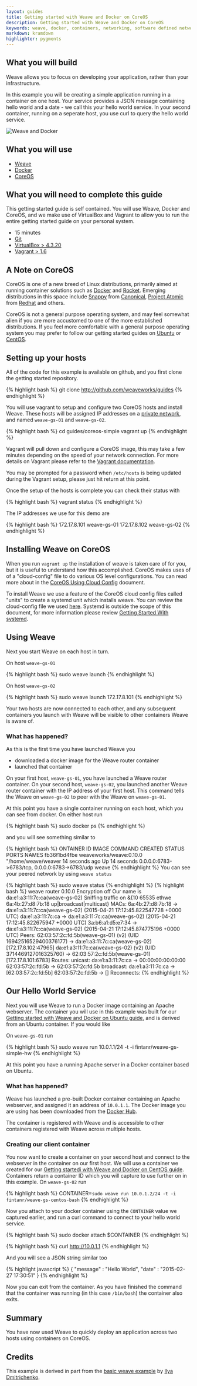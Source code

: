 ```yaml
---
layout: guides
title: Getting started with Weave and Docker on CoreOS
description: Getting started with Weave and Docker on CoreOS
keywords: weave, docker, containers, networking, software defined networking, coreos, apache, dns
markdown: kramdown
highlighter: pygments
---
```



## What you will build ##

Weave allows you to focus on developing your application, rather than your infrastructure.

In this example you will be creating a simple application running in a container on one host. Your service provides a JSON message containing hello world and a date - we call this your hello world service. In your second container, running on a seperate host, you use curl to query the hello world service.

![Weave and Docker](Simple_Weave.png)


## What you will use ##

* [Weave](http://weave.works)
* [Docker](http://docker.com)
* [CoreOS](http://coreos.com)

## What you will need to complete this guide ##

This getting started guide is self contained. You will use Weave, Docker and CoreOS, and we make use of VirtualBox and Vagrant to allow you to run the entire getting started guide on your personal system.

* 15 minutes
* [Git](http://git-scm.com/downloads)
* [VirtualBox > 4.3.20](https://www.virtualbox.org/wiki/Downloads)
* [Vagrant > 1.6](https://docs.vagrantup.com/v2/installation/index.html)


## A Note on CoreOS ##

CoreOS is one of a new breed of Linux distributions, primarily aimed at running container solutions such as
[Docker](http://docker.com) and [Rocket](https://github.com/coreos/rocket). Emerging distributions in this space include
[Snappy](https://developer.ubuntu.com/en/snappy/) from [Canonical](http://canonical.com), [Project Atomic](http://www.projectatomic.io/) from [Redhat](http://redhat.com) and others.

CoreOS is not a general purpose operating system, and may feel somewhat alien if you are more accustomed to
one of the more established distributions. If you feel more comfortable with a general purpose operating system
you may prefer to follow our getting started guides on [Ubuntu](https://github.com/weaveworks/guides/blob/master/ubuntu-simple/README.md) or [CentOS](https://github.com/weaveworks/guides/blob/master/centos-simple/README.md).

## Setting up your hosts ##

All of the code for this example is available on github, and you first clone the getting started repository.

{% highlight bash %}
git clone http://github.com/weaveworks/guides
{% endhighlight %}

You will use vagrant to setup and configure two CoreOS hosts and install Weave. These hosts will be assigned IP addresses on a [private network](http://en.wikipedia.org/wiki/Private%5Fnetwork), and named `weave-gs-01` and `weave-gs-02`.

{% highlight bash %}
cd guides/coreos-simple
vagrant up
{% endhighlight %}

Vagrant will pull down and configure a CoreOS image, this may take a few minutes depending on  the speed of your network connection. For more details on Vagrant please refer to the [Vagrant documentation](http://vagrantup.com).

You may be prompted for a password when `/etc/hosts` is being updated during the Vagrant setup, please just hit return at this point.

Once the setup of the hosts is complete you can check their status with

{% highlight bash %}
vagrant status
{% endhighlight %}

The IP addresses we use for this demo are

{% highlight bash %}
172.17.8.101 	weave-gs-01
172.17.8.102 	weave-gs-02
{% endhighlight %}

## Installing Weave on CoreOS ##

When you run `vagrant up` the installation of weave is taken care of for you, but it is useful to understand
how this accomplished. CoreOS makes uses of of a "cloud-config" file to do various OS level configurations. You can
read more about in the [CoreOS Using Cloud Config](https://coreos.com/docs/cluster-management/setup/cloudinit-cloud-config/)
document.

To install Weave we use a feature of the CoreOS cloud config files called "units" to create a systemd unit which
installs weave. You can review the cloud-config file we used [here](https://github.com/weaveworks/guides/blob/master/coreos-simple/user-data). Systemd is outside the scope of this document, for more information please review [Getting Started With
systemd](https://coreos.com/docs/launching-containers/launching/getting-started-with-systemd/).

## Using Weave ##

Next you start Weave on each host in turn.

On host `weave-gs-01`

{% highlight bash %}
sudo weave launch
{% endhighlight %}

On host `weave-gs-02`

{% highlight bash %}
sudo weave launch 172.17.8.101
{% endhighlight %}

Your two hosts are now connected to each other, and any subsequent containers you launch with Weave will be visible to other containers Weave is aware of.

### What has happened? ###

As this is the first time you have launched Weave you

* downloaded a docker image for the Weave router container
* launched that container

On your first host, `weave-gs-01`, you have launched a Weave router container. On your second host, `weave-gs-02`, you launched another Weave router container with the IP address of your first host. This command tells the Weave on `weave-gs-02` to peer with the Weave on `weave-gs-01`.

At this point you have a single container running on each host, which you can see from docker. On either host run

{% highlight bash %}
sudo docker ps
{% endhighlight %}

and you will see something similar to

{% highlight bash %}
ONTAINER ID        IMAGE                     COMMAND                CREATED             STATUS              PORTS                                            NAMES
fb36f1bd4fbe        weaveworks/weave:0.10.0   "/home/weave/weaver    14 seconds ago      Up 14 seconds       0.0.0.0:6783->6783/tcp, 0.0.0.0:6783->6783/udp   weave
{% endhighlight %}
You can see your peered network by using `weave status`

{% highlight bash %}
sudo weave status
{% endhighlight %}
{% highlight bash %}
weave router 0.10.0
Encryption off
Our name is da:e1:a3:11:7c:ca(weave-gs-02)
Sniffing traffic on &{10 65535 ethwe 6a:4b:27:d8:7b:18 up|broadcast|multicast}
MACs:
6a:4b:27:d8:7b:18 -> da:e1:a3:11:7c:ca(weave-gs-02) (2015-04-21 17:12:45.822547728 +0000 UTC)
da:e1:a3:11:7c:ca -> da:e1:a3:11:7c:ca(weave-gs-02) (2015-04-21 17:12:45.822675947 +0000 UTC)
3a:b6:a1:d5:e7:34 -> da:e1:a3:11:7c:ca(weave-gs-02) (2015-04-21 17:12:45.874775196 +0000 UTC)
Peers:
62:03:57:2c:fd:5b(weave-gs-01) (v2) (UID 16942516529400376177)
   -> da:e1:a3:11:7c:ca(weave-gs-02) [172.17.8.102:47965]
da:e1:a3:11:7c:ca(weave-gs-02) (v2) (UID 3714469127016325760)
   -> 62:03:57:2c:fd:5b(weave-gs-01) [172.17.8.101:6783]
Routes:
unicast:
da:e1:a3:11:7c:ca -> 00:00:00:00:00:00
62:03:57:2c:fd:5b -> 62:03:57:2c:fd:5b
broadcast:
da:e1:a3:11:7c:ca -> [62:03:57:2c:fd:5b]
62:03:57:2c:fd:5b -> []
Reconnects:
{% endhighlight %}

## Our Hello World Service ##

Next you will use Weave to run a Docker image containing an Apache webserver. The container you will use
in this example was built for our [Getting started with Weave and Docker on Ubuntu guide](), and is derived
from an Ubuntu container. If you would like

On `weave-gs-01` run

{% highlight bash %}
sudo weave run 10.0.1.1/24 -t -i fintanr/weave-gs-simple-hw
{% endhighlight %}

At this point you have a running Apache server in a Docker container based on Ubuntu.

### What has happened?

Weave has launched a pre-built Docker container containing an Apache webserver, and assigned it an address of `10.0.1.1`. The Docker image you are using has been downloaded from the [Docker Hub](https://hub.docker.com/).

The container is registered with Weave and is accessible to other containers registered with Weave across multiple hosts.

### Creating our client container

You now want to create a container on your second host and connect to the webserver in the container on our first host.
We will use a container we created for our [Getting startedi with Weave and Docker on CentOS guide](). Containers return a container ID which you will capture to use further on in this example. On `weave-gs-02` run

{% highlight bash %}
CONTAINER=`sudo weave run 10.0.1.2/24 -t -i fintanr/weave-gs-centos-bash`
{% endhighlight %}

Now you attach to your docker container using the `CONTAINER` value we captured earlier, and run a curl command to connect to your hello world service.

{% highlight bash %}
sudo docker attach $CONTAINER
{% endhighlight %}

{% highlight bash %}
curl http://10.0.1.1
{% endhighlight %}

And you will see a JSON string similar too

{% highlight javascript %}
{
    "message" : "Hello World",
    "date" : "2015-02-27 17:30:51"
}
{% endhighlight %}

Now you can exit from the container. As you have finished the command that the container was running (in this case `/bin/bash`) the container also exits.

## Summary ##

You have now used Weave to quickly deploy an application across two hosts using containers on CoreOS.

## Credits ##

This example is derived in part from the [basic weave example](https://github.com/errordeveloper/weave-demos/tree/master/basic-weave-example) by [Ilya Dmitrichenko](http://github.com/errordeveloper).


